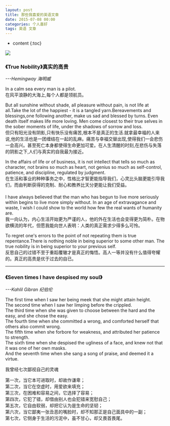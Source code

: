 ```yaml
---
layout: post
title: 那些我喜爱的英语文章
date: 2015-07-08 00:00
categories: 个人喜好
tags: 英语 文章
---
```


* content
{:toc}

![](https://github.com/HarmonyHu/harmonyhu.github.io/raw/master/_posts/images/article.jpg)  

### 《True Nobility》真实的高贵  
*---Hemingway 海明威*  

In a calm sea every man is a pilot.  
在风平浪静的大海上,每个人都是领航员。


But all sunshine without shade, all pleasure without pain, is not life at all.Take the lot of the happiest - it is a tangled yarn.Bereavements and blessings,one following another, make us sad and blessed by turns. Even death itself makes life more loving. Men come closest to their true selves in the sober moments of life, under the shadows of sorrow and loss.  
但只有阳光没有阴影,只有快乐没有痛苦,根本不是真正的生活.就拿最幸福的人来说,他的生活也是一团缠结在一起的乱麻。痛苦与幸福交替出现,使得我们一会悲伤一会高兴。甚至死亡本身都使得生命更加可爱。在人生清醒的时刻,在悲伤与失落的阴影之下,人们与真实的自我最为接近。  
      
In the affairs of life or of business, it is not intellect that tells so much as character, not brains so much as heart, not genius so much as self-control, patience, and discipline, regulated by judgment.  
在生活和事业的种种事务之中，性格比才智更能指导我们，心灵比头脑更能引导我们，而由判断获得的克制、耐心和教养比天分更能让我们受益。  
　   
I have always believed that the man who has begun to live more seriously within begins to live more simply without. In an age of extravagance and waste, I wish I could show to the world how few the real wants of humanity are.  
我一向认为，内心生活开始更为严谨的人，他的外在生活也会变得更为简朴。在物欲横流的年代，但愿我能向世人表明：人类的真正需求少得多么可怜。  

To regret one's errors to the point of not repeating them is true repentance.There is nothing noble in being superior to some other man. The true nobility is in being superior to your previous self.  
反思自己的过错不至于重蹈覆辙才是真正的悔悟。高人一等并没有什么值得夸耀的。真正的高贵是优于过去的自已。

----------

### 《Seven times I have despised my soul》  
*---Kahlil Gibran 纪伯伦*  

The first time when I saw her being meek that she might attain height.   
The second time when I saw her limping before the crippled.   
The third time when she was given to choose between the hard and the easy, and she chose the easy.   
The fourth time when she committed a wrong, and comforted herself that others also commit wrong.  
The fifth time when she forbore for weakness, and attributed her patience to strength.   
The sixth time when she despised the ugliness of a face, and knew not that it was one of her own masks.   
And the seventh time when she sang a song of praise, and deemed it a virtue.  

我曾经七次鄙视自己的灵魂   

第一次，当它本可进取时，却故作谦卑；  
第二次，当它在空虚时，用爱欲来填充；  
第三次，在困难和容易之间，它选择了容易；  
第四次，它犯了错，却借由别人也会犯错来宽慰自己；  
第五次，它自由软弱，却把它认为是生命的坚韧；  
第六次，当它鄙夷一张丑恶的嘴脸时，却不知那正是自己面具中的一副；  
第七次，它侧身于生活的污泥中，虽不甘心，却又畏首畏尾。  

